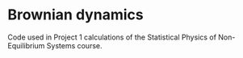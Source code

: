 # Brownian dynamics
Code used in Project 1 calculations of the Statistical Physics of Non-Equilibrium Systems course.
